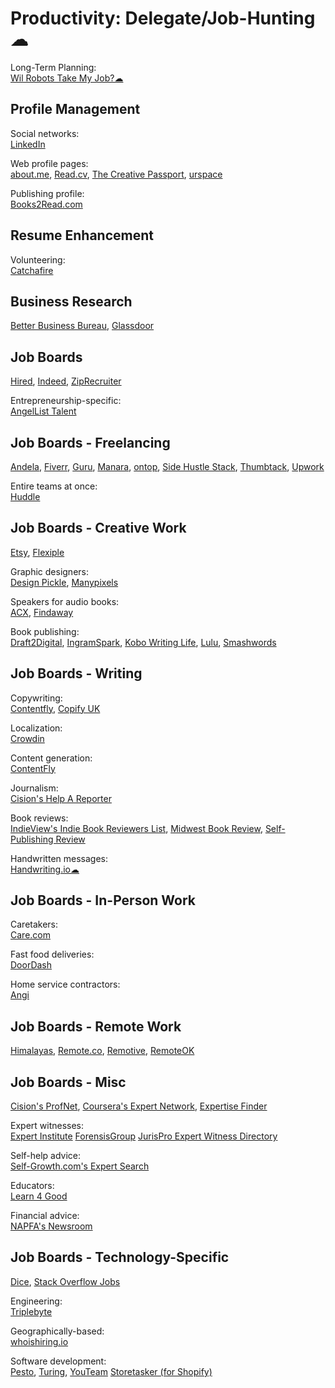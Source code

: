 # Productivity: Delegate/Job-Hunting ☁

Long-Term Planning:  
[Wil Robots Take My Job?☁](https://www.replacedbyrobot.info/)

## Profile Management

Social networks:  
[LinkedIn](https://linkedin.com)

Web profile pages:  
[about.me](https://about.me),
[Read.cv](https://read.cv/),
[The Creative Passport](https://www.creativepassport.net/),
[urspace](https://urspace.io/)

Publishing profile:  
[Books2Read.com](https://books2read.com/)

## Resume Enhancement

Volunteering:  
[Catchafire](https://www.catchafire.org)

## Business Research

[Better Business Bureau](https://www.bbb.org/),
[Glassdoor](https://www.glassdoor.com/member/home/index.htm)

## Job Boards

[Hired](https://hired.com/),
[Indeed](https://www.indeed.com/),
[ZipRecruiter](https://www.ziprecruiter.com/)

Entrepreneurship-specific:  
[AngelList Talent](https://angel.co/)

## Job Boards - Freelancing

[Andela](https://andela.com/),
[Fiverr](https://www.fiverr.com/),
[Guru](https://www.guru.com/),
[Manara](https://www.manara.tech/),
[ontop](https://www.ontop.ai/),
[Side Hustle Stack](https://sidehustlestack.co),
[Thumbtack](https://www.thumbtack.com/),
[Upwork](https://www.upwork.com/)

Entire teams at once:  
[Huddle](https://www.huddle.works/)

## Job Boards - Creative Work

[Etsy](https://www.etsy.com/),
[Flexiple](https://flexiple.com/)

Graphic designers:  
[Design Pickle](https://designpickle.com/),
[Manypixels](https://www.manypixels.co/)

Speakers for audio books:  
[ACX](https://www.acx.com/),
[Findaway](https://findaway.com/authors/)

Book publishing:  
[Draft2Digital](https://draft2digital.com/),
[IngramSpark](https://www.ingramspark.com/),
[Kobo Writing Life](https://www.kobo.com/us/en/p/writinglife),
[Lulu](https://www.lulu.com/),
[Smashwords](https://www.smashwords.com/)

## Job Boards - Writing

Copywriting:  
[Contentfly](https://contentfly.com/),
[Copify UK](https://uk.copify.com/)

Localization:  
[Crowdin](https://crowdin.com/)

Content generation:  
[ContentFly](https://contentfly.com/)

Journalism:  
[Cision's Help A Reporter](https://www.helpareporter.com/)

Book reviews:  
[IndieView's Indie Book Reviewers List](https://www.theindieview.com/indie-reviewers/),
[Midwest Book Review](https://www.midwestbookreview.com/get_rev.htm),
[Self-Publishing Review](https://www.selfpublishingreview.com/)

Handwritten messages:  
[Handwriting.io☁](https://handwriting.io/)

## Job Boards - In-Person Work

Caretakers:  
[Care.com](https://www.care.com/)

Fast food deliveries:  
[DoorDash](https://www.doordash.com/)

Home service contractors:  
[Angi](https://www.angi.com/)

## Job Boards - Remote Work

[Himalayas](https://himalayas.app/),
[Remote.co](https://remote.co/),
[Remotive](https://remotive.com/),
[RemoteOK](https://remoteok.com/)

## Job Boards -  Misc

[Cision's ProfNet](https://profnet.prnewswire.com/profnethome/what-is-profnet.aspx),
[Coursera's Expert Network](https://experts.coursera.org/),
[Expertise Finder](https://expertisefinder.com/)

Expert witnesses:  
[Expert Institute](https://www.expertinstitute.com/)
[ForensisGroup](https://www.forensisgroup.com/)
[JurisPro Expert Witness Directory](https://www.jurispro.com/)

Self-help advice:  
[Self-Growth.com's Expert Search](https://www.selfgrowth.com/experts.html)

Educators:  
[Learn 4 Good](https://www.learn4good.com/)

Financial advice:  
[NAPFA's Newsroom](https://www.napfa.org/newsroom)

## Job Boards - Technology-Specific

[Dice](https://www.dice.com/),
[Stack Overflow Jobs](https://stackoverflow.com/jobs)

Engineering:  
[Triplebyte](https://triplebyte.com/)

Geographically-based:  
[whoishiring.io](https://whoishiring.io/)

Software development:  
[Pesto](https://pesto.tech/),
[Turing](https://turing.com/),
[YouTeam](https://youteam.io/)
[Storetasker (for Shopify)](https://www.storetasker.com/)
